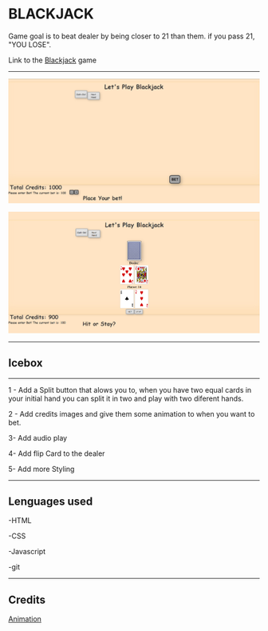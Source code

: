 BLACKJACK
=======================
Game goal is to beat dealer by being closer to 21 than them. if you pass 21, "YOU LOSE".

Link to the [Blackjack](https://julian-boyne-blackjack.netlify.app) game

-------
![front game image.png](images/assets/screenshot/front%20game.png)

![next game image.png](images/assets/screenshot/next%20game%20image.png)

-------



Icebox
-----------------------
----------------------
1 - Add a Split button that alows you to, when you have two equal cards in your initial hand you can split it in two and play with two diferent hands.

2 - Add credits images and give them some animation to when you want to bet.

3- Add audio play

4- Add flip Card to the dealer

5- Add more Styling

--------------------

Lenguages used
---
-HTML

-CSS

-Javascript

-git

---
Credits
---
[Animation](https://animate.style/)


